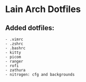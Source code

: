 # Lain Arch Dotfiles

## Added dotfiles:
    
    - .vimrc
    - .zshrc
    - .bashrc
    - kitty 
    - picom
    - ranger
    - rofi
    - zathura
    - nitrogen: cfg and backgrounds
